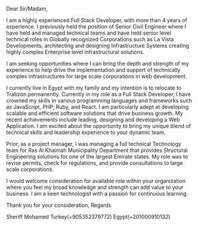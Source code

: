 Dear Sir/Madam,

I am a highly experienced Full Stack Developer, with more than 4 years of experience. I previously 
held the position of Senior Civil Engineer where I have held and managed technical teams and 
have held senior level technical roles in Globally recognized Corporations such as La Vista 
Developments, architecting and designing Infrastructure Systems creating highly complex 
Enterprise level infrastructural solutions. 

I am seeking opportunities where I can bring the depth and strength of my experience to help 
drive the implementation and support of technically complex infrastructures for large scale 
corporations in web development.

I currently live in Egypt with my family and my intention is to relocate to Trabzon permanently. 
Currently in my role as a Full Stack Developer, I have crowned my skills in various programming 
languages and frameworks such as JavaScript, PHP, Ruby, and React. I am particularly adept at 
developing scalable and efficient software solutions that drive business growth. My recent 
achievements include leading, designing and developing a Web Application. I am excited about the 
opportunity to bring my unique blend of technical skills and leadership experience to your dynamic 
team.

Prior, as a project manager, I was managing a full technical Technology team for Ras Al Khaimah 
Municipality Department that provides Structural Engineering solutions for one of the largest 
Emirate states. My role was to revise permits, check for regulations, and provide consultations to 
large scale corporations. 

I would welcome consideration for available role within your organization where you feel my broad 
knowledge and strength can add value to your business. I am a keen technologist with a passion for 
continuous learning. 

Thank you for your consideration, 
Regards 

Sheriff Mohamed 
Turkey(+905352379772) 
Egypt(+201000910132) 
